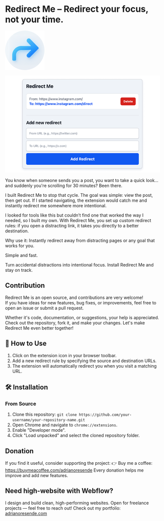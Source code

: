 # Redirect Me – Redirect your focus, not your time.

![Redirect Me Icon](images/icon128.png)

![Screenshot of Redirect Me extension popup](screenshot.png)

You know when someone sends you a post, you want to take a quick look… and suddenly you're scrolling for 30 minutes? Been there.

I built Redirect Me to stop that cycle.
The goal was simple: view the post, then get out.
If I started navigating, the extension would catch me and instantly redirect me somewhere more intentional.

I looked for tools like this but couldn’t find one that worked the way I needed, so I built my own.
With Redirect Me, you set up custom redirect rules: if you open a distracting link, it takes you directly to a better destination.

Why use it:
Instantly redirect away from distracting pages or any goal that works for you.

Simple and fast.

Turn accidental distractions into intentional focus.
Install Redirect Me and stay on track.

## Contribution

Redirect Me is an open source, and contributions are very welcome!  
If you have ideas for new features, bug fixes, or improvements, feel free to open an issue or submit a pull request.

Whether it's code, documentation, or suggestions, your help is appreciated.  
Check out the repository, fork it, and make your changes. Let's make Redirect Me even better together!

## 🚀 How to Use

1.  Click on the extension icon in your browser toolbar.
2.  Add a new redirect rule by specifying the source and destination URLs.
3.  The extension will automatically redirect you when you visit a matching URL.

## 🛠️ Installation

### From Source

1.  Clone this repository: `git clone https://github.com/your-username/your-repository-name.git`
2.  Open Chrome and navigate to `chrome://extensions`.
3.  Enable "Developer mode".
4.  Click "Load unpacked" and select the cloned repository folder.

## Donation

If you find it useful, consider supporting the project:
👉 Buy me a coffee: https://buymeacoffee.com/adrianoresende
Every donation helps me improve and add new features.

## Need high-website with Webflow?

I design and build clean, high-performing websites.
Open for freelance projects — feel free to reach out!
Check out my portfolio: [adrianoresende.com](https://www.adrianoresende.com)
